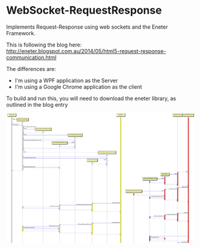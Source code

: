 # WebSocket-RequestResponse

Implements Request-Response using web sockets and the Eneter Framework. 

This is following the blog here: http://eneter.blogspot.com.au/2014/05/html5-request-response-communication.html

The differences are:
 - I'm using a WPF application as the Server
 - I'm using a Google Chrome application as the client

To build and run this, you will need to download the eneter library, as outlined in the blog entry

![](https://raw.githubusercontent.com/DATMedia/WebSocket-RequestResponse/master/Design/Sequence.gif)

